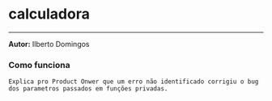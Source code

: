 # calculadora

---
**Autor:** Ilberto Domingos

### Como funciona
`Explica pro Product Onwer que um erro não identificado corrigiu o bug dos parametros passados em funções privadas.`
